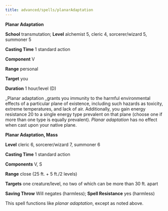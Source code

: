 ```yaml
---
title: advanced/spells/planarAdaptation
---
```

 **Planar Adaptation**

**School** transmutation; **Level** alchemist 5, cleric 4, sorcerer/wizard 5, summoner 5

**Casting Time** 1 standard action

**Component** V

**Range** personal

**Target** you

**Duration** 1 hour/level (D)

_Planar adaptation _grants you immunity to the harmful environmental effects of a particular plane of existence, including such hazards as toxicity, extreme temperatures, and lack of air. Additionally, you gain energy resistance 20 to a single energy type prevalent on that plane (choose one if more than one type is equally prevalent). _Planar adaptation_ has no effect when cast upon your native plane.

**Planar Adaptation, Mass**

**Level** cleric 6, sorcerer/wizard 7, summoner 6

**Casting Time** 1 standard action

**Components** V, S

**Range** close (25 ft. + 5 ft./2 levels)

**Targets** one creature/level, no two of which can be more than 30 ft. apart

**Saving Throw** Will negates (harmless); **Spell Resistance** yes (harmless)

This spell functions like _planar adaptation_, except as noted above.

